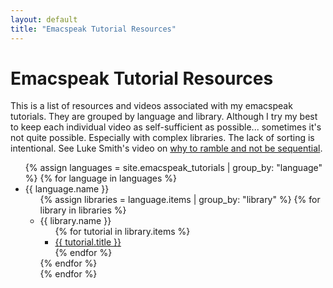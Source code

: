 ```yaml
---
layout: default
title: "Emacspeak Tutorial Resources"
---
```


# Emacspeak Tutorial Resources

This is a list of resources and videos associated with my emacspeak tutorials.
They are grouped by language and library.
Although I try my best to keep each individual video as self-sufficient as possible...
sometimes it's not quite possible. Especially with complex libraries.
The lack of sorting is intentional.
See Luke Smith's video on [why to ramble and not be sequential](https://www.youtube.com/watch?v=ent5g6_gnik).

<!--
TODO: host on at least one alternate and one self-hosted platform.
MUST be done before making new videos.
-->

<ul>
{% assign languages = site.emacspeak_tutorials | group_by: "language" %}
{% for language in languages %}
  <li id="{{ language.name | downcase }}">{{ language.name }}
  <ul>
  {% assign libraries = language.items | group_by: "library" %}
  {% for library in libraries %}
    <li id="{{ language.name | downcase }}-{{ library.name | downcase }}">{{ library.name }}
    <ul>
    {% for tutorial in library.items %}
      <li id="{{ language.name | downcase }}-{{ library.name | downcase }}-{{ tutorial.name }}"><a href="{{ tutorial.url }}">{{ tutorial.title }}</a></li>
    {% endfor %}
    </ul>
  {% endfor %}
  </li>
{% endfor %}
</ul>
